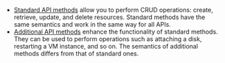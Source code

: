 * [Standard API methods](../concepts/standard-methods.md) allow you to perform CRUD operations: create, retrieve, update, and delete resources. Standard methods have the same semantics and work in the same way for all APIs.
* [Additional API methods](../concepts/custom-methods.md) enhance the functionality of standard methods. They can be used to perform operations such as attaching a disk, restarting a VM instance, and so on. The semantics of additional methods differs from that of standard ones.


